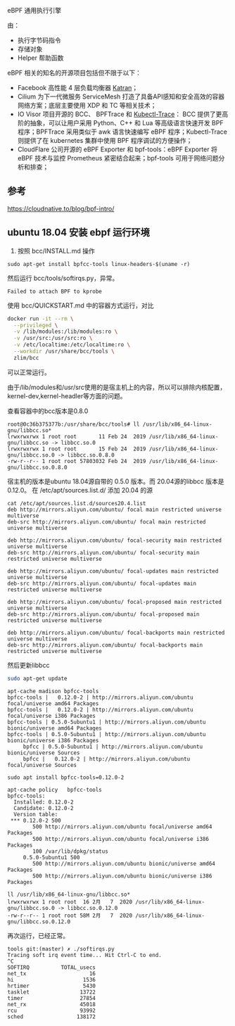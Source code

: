 
eBPF 
通用执行引擎

由：
- 执行字节码指令
- 存储对象
- Helper 帮助函数




eBPF 相关的知名的开源项目包括但不限于以下：

- Facebook 高性能 4 层负载均衡器 [Katran](https://github.com/facebookincubator/katran)；
- Cilium 为下一代微服务 ServiceMesh 打造了具备API感知和安全高效的容器网络方案；底层主要使用 XDP 和 TC 等相关技术；
- IO Visor 项目开源的 BCC、 BPFTrace 和 [Kubectl-Trace](https://github.com/iovisor/kubectl-trace)： BCC 提供了更高阶的抽象，可以让用户采用 Python、C++ 和 Lua 等高级语言快速开发 BPF 程序；BPFTrace 采用类似于 awk 语言快速编写 eBPF 程序；Kubectl-Trace 则提供了在 kubernetes 集群中使用 BPF 程序调试的方便操作；
- CloudFlare 公司开源的 eBPF Exporter 和 bpf-tools：eBPF Exporter 将 eBPF 技术与监控 Prometheus 紧密结合起来；bpf-tools 可用于网络问题分析和排查；




## 参考
https://cloudnative.to/blog/bpf-intro/




## ubuntu 18.04 安装 ebpf 运行环境
1. 按照 bcc/INSTALL.md 操作
```
sudo apt-get install bpfcc-tools linux-headers-$(uname -r)
```

然后运行 bcc/tools/softirqs.py，异常。

```
Failed to attach BPF to kprobe
```

使用 bcc/QUICKSTART.md 中的容器方式运行，对比
```bash
docker run -it --rm \
  --privileged \
  -v /lib/modules:/lib/modules:ro \
  -v /usr/src:/usr/src:ro \
  -v /etc/localtime:/etc/localtime:ro \
  --workdir /usr/share/bcc/tools \
  zlim/bcc
```

可以正常运行。

由于/lib/modules和/usr/src使用的是宿主机上的内容，所以可以排除内核配置，kernel-dev,kernel-headler等方面的问题。

查看容器中的bcc版本是0.8.0

```
root@0c36b375377b:/usr/share/bcc/tools# ll /usr/lib/x86_64-linux-gnu/libbcc.so*
lrwxrwxrwx 1 root root       11 Feb 24  2019 /usr/lib/x86_64-linux-gnu/libbcc.so -> libbcc.so.0
lrwxrwxrwx 1 root root       15 Feb 24  2019 /usr/lib/x86_64-linux-gnu/libbcc.so.0 -> libbcc.so.0.8.0
-rw-r--r-- 1 root root 57803032 Feb 24  2019 /usr/lib/x86_64-linux-gnu/libbcc.so.0.8.0

```


宿主机的版本是ubuntu 18.04源自带的 0.5.0 版本。而 20.04源的libbcc 版本是 0.12.0。
在 /etc/apt/sources.list.d/ 添加 20.04 的源

```
cat /etc/apt/sources.list.d/sources20.4.list
deb http://mirrors.aliyun.com/ubuntu/ focal main restricted universe multiverse
deb-src http://mirrors.aliyun.com/ubuntu/ focal main restricted universe multiverse

deb http://mirrors.aliyun.com/ubuntu/ focal-security main restricted universe multiverse
deb-src http://mirrors.aliyun.com/ubuntu/ focal-security main restricted universe multiverse

deb http://mirrors.aliyun.com/ubuntu/ focal-updates main restricted universe multiverse
deb-src http://mirrors.aliyun.com/ubuntu/ focal-updates main restricted universe multiverse

deb http://mirrors.aliyun.com/ubuntu/ focal-proposed main restricted universe multiverse
deb-src http://mirrors.aliyun.com/ubuntu/ focal-proposed main restricted universe multiverse

deb http://mirrors.aliyun.com/ubuntu/ focal-backports main restricted universe multiverse
deb-src http://mirrors.aliyun.com/ubuntu/ focal-backports main restricted universe multiverse

```
然后更新libbcc

```bash
sudo apt-get update
```
```
apt-cache madison bpfcc-tools
bpfcc-tools |   0.12.0-2 | http://mirrors.aliyun.com/ubuntu focal/universe amd64 Packages
bpfcc-tools |   0.12.0-2 | http://mirrors.aliyun.com/ubuntu focal/universe i386 Packages
bpfcc-tools | 0.5.0-5ubuntu1 | http://mirrors.aliyun.com/ubuntu bionic/universe amd64 Packages
bpfcc-tools | 0.5.0-5ubuntu1 | http://mirrors.aliyun.com/ubuntu bionic/universe i386 Packages
     bpfcc | 0.5.0-5ubuntu1 | http://mirrors.aliyun.com/ubuntu bionic/universe Sources
     bpfcc |   0.12.0-2 | http://mirrors.aliyun.com/ubuntu focal/universe Sources
```
```
sudo apt install bpfcc-tools=0.12.0-2
```
```
apt-cache policy   bpfcc-tools
bpfcc-tools:
  Installed: 0.12.0-2
  Candidate: 0.12.0-2
  Version table:
 *** 0.12.0-2 500
        500 http://mirrors.aliyun.com/ubuntu focal/universe amd64 Packages
        500 http://mirrors.aliyun.com/ubuntu focal/universe i386 Packages
        100 /var/lib/dpkg/status
     0.5.0-5ubuntu1 500
        500 http://mirrors.aliyun.com/ubuntu bionic/universe amd64 Packages
        500 http://mirrors.aliyun.com/ubuntu bionic/universe i386 Packages
```
```
ll /usr/lib/x86_64-linux-gnu/libbcc.so*
lrwxrwxrwx 1 root root  16 2月   7  2020 /usr/lib/x86_64-linux-gnu/libbcc.so.0 -> libbcc.so.0.12.0
-rw-r--r-- 1 root root 58M 2月   7  2020 /usr/lib/x86_64-linux-gnu/libbcc.so.0.12.0

```

再次运行，已经正常。

```
tools git:(master) ✗ ./softirqs.py
Tracing soft irq event time... Hit Ctrl-C to end.
^C
SOFTIRQ          TOTAL_usecs
net_tx                    16
hi                      1536
hrtimer                 5430
tasklet                13722
timer                  27854
net_rx                 45018
rcu                    93992
sched                 138172

```